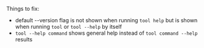 Things to fix:
* default --version flag is not shown when running `tool help` but is shown when running `tool` or `tool --help` by itself
* `tool --help command` shows general help instead of `tool command --help` results
